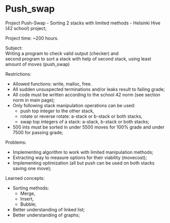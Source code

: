 # Push_swap
Project Push-Swap - Sorting 2 stacks with limited methods - Helsinki Hive (42 school) project;

Project time: ~200 hours.

Subject:  
Writing a program to check valid output (checker) and  
second program to sort a stack with help of second stack, using least amount of moves (push_swap)

Restrictions: 

- Allowed functions: write, malloc, free.
- All sudden unsuspected terminations and/or leaks result to failing grade;  
- All code must be written according to the school 42 norm (see section norm in main page);  
- Only following stack manipulation operations can be used:
  - push top integer to the other stack, 
  - rotate or reverse rotate: a-stack or b-stack or both stacks,  
  - swap top integers of a stack: a-stack, b-stack or both stacks; 
- 500 ints must be sorted in under 5500 moves for 100% grade and under 7500 for passing grade;
  
Problems:
- Implementing algorithm to work with limited manipulation methods;  
- Extracting way to measure options for their viability (movecost);  
- Implementing optimization (all but push can be used on both stacks saving one move);  

Learned concepts: 

- Sorting methods:
  - Merge,  
  - Insert,  
  - Bubble;  
- Better understanding of linked list;  
- Better understanding of graphs;

